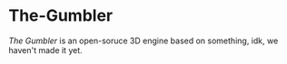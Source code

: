 # The-Gumbler
*The Gumbler* is an open-soruce 3D engine based on something, idk, we haven't made it yet.
